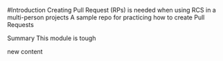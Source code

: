 #Introduction
Creating Pull Request (RPs) is needed when using RCS in a multi-person projects
A sample repo for practicing how to create Pull Requests

Summary
This module is tough

new content